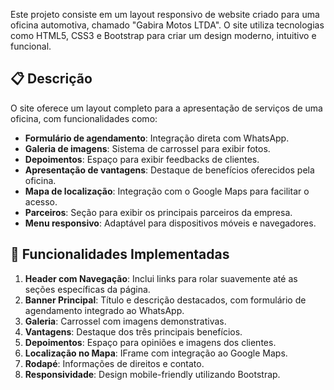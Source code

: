 Este projeto consiste em um layout responsivo de website criado para uma oficina automotiva, chamado "Gabira Motos LTDA". O site utiliza tecnologias como HTML5, CSS3 e Bootstrap para criar um design moderno, intuitivo e funcional.

## 📋 Descrição

O site oferece um layout completo para a apresentação de serviços de uma oficina, com funcionalidades como:

- **Formulário de agendamento**: Integração direta com WhatsApp.
- **Galeria de imagens**: Sistema de carrossel para exibir fotos.
- **Depoimentos**: Espaço para exibir feedbacks de clientes.
- **Apresentação de vantagens**: Destaque de benefícios oferecidos pela oficina.
- **Mapa de localização**: Integração com o Google Maps para facilitar o acesso.
- **Parceiros**: Seção para exibir os principais parceiros da empresa.
- **Menu responsivo**: Adaptável para dispositivos móveis e navegadores.

## 🎨 Funcionalidades Implementadas

1. **Header com Navegação**: Inclui links para rolar suavemente até as seções específicas da página.
2. **Banner Principal**: Título e descrição destacados, com formulário de agendamento integrado ao WhatsApp.
3. **Galeria**: Carrossel com imagens demonstrativas.
4. **Vantagens**: Destaque dos três principais benefícios.
5. **Depoimentos**: Espaço para opiniões e imagens dos clientes.
6. **Localização no Mapa**: IFrame com integração ao Google Maps.
7. **Rodapé**: Informações de direitos e contato.
8. **Responsividade**: Design mobile-friendly utilizando Bootstrap.
